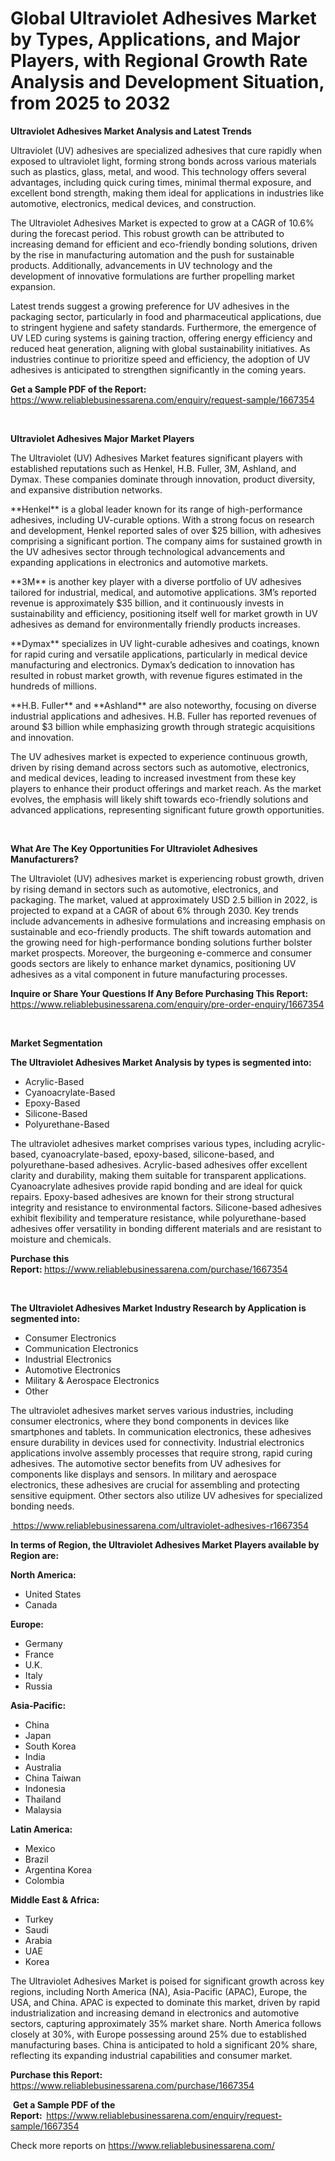 <p><h1>Global Ultraviolet Adhesives Market by Types, Applications, and Major Players, with Regional Growth Rate Analysis and Development Situation, from 2025 to 2032</h1></p><p><strong>Ultraviolet Adhesives Market Analysis and Latest Trends</strong></p>
<p><p>Ultraviolet (UV) adhesives are specialized adhesives that cure rapidly when exposed to ultraviolet light, forming strong bonds across various materials such as plastics, glass, metal, and wood. This technology offers several advantages, including quick curing times, minimal thermal exposure, and excellent bond strength, making them ideal for applications in industries like automotive, electronics, medical devices, and construction.</p><p>The Ultraviolet Adhesives Market is expected to grow at a CAGR of 10.6% during the forecast period. This robust growth can be attributed to increasing demand for efficient and eco-friendly bonding solutions, driven by the rise in manufacturing automation and the push for sustainable products. Additionally, advancements in UV technology and the development of innovative formulations are further propelling market expansion. </p><p>Latest trends suggest a growing preference for UV adhesives in the packaging sector, particularly in food and pharmaceutical applications, due to stringent hygiene and safety standards. Furthermore, the emergence of UV LED curing systems is gaining traction, offering energy efficiency and reduced heat generation, aligning with global sustainability initiatives. As industries continue to prioritize speed and efficiency, the adoption of UV adhesives is anticipated to strengthen significantly in the coming years.</p></p>
<p><strong>Get a Sample PDF of the Report:&nbsp;</strong> <a href="https://www.reliablebusinessarena.com/enquiry/request-sample/1667354?utm_campaign=3041&utm_medium=2&utm_source=Github&utm_content=ia&utm_term=02042025&utm_id=ultraviolet-adhesives">https://www.reliablebusinessarena.com/enquiry/request-sample/1667354</a></p>
<p>&nbsp;</p>
<p><strong>Ultraviolet Adhesives Major Market Players</strong></p>
<p><p>The Ultraviolet (UV) Adhesives Market features significant players with established reputations such as Henkel, H.B. Fuller, 3M, Ashland, and Dymax. These companies dominate through innovation, product diversity, and expansive distribution networks.</p><p>**Henkel** is a global leader known for its range of high-performance adhesives, including UV-curable options. With a strong focus on research and development, Henkel reported sales of over $25 billion, with adhesives comprising a significant portion. The company aims for sustained growth in the UV adhesives sector through technological advancements and expanding applications in electronics and automotive markets.</p><p>**3M** is another key player with a diverse portfolio of UV adhesives tailored for industrial, medical, and automotive applications. 3M’s reported revenue is approximately $35 billion, and it continuously invests in sustainability and efficiency, positioning itself well for market growth in UV adhesives as demand for environmentally friendly products increases.</p><p>**Dymax** specializes in UV light-curable adhesives and coatings, known for rapid curing and versatile applications, particularly in medical device manufacturing and electronics. Dymax’s dedication to innovation has resulted in robust market growth, with revenue figures estimated in the hundreds of millions.</p><p>**H.B. Fuller** and **Ashland** are also noteworthy, focusing on diverse industrial applications and adhesives. H.B. Fuller has reported revenues of around $3 billion while emphasizing growth through strategic acquisitions and innovation. </p><p>The UV adhesives market is expected to experience continuous growth, driven by rising demand across sectors such as automotive, electronics, and medical devices, leading to increased investment from these key players to enhance their product offerings and market reach. As the market evolves, the emphasis will likely shift towards eco-friendly solutions and advanced applications, representing significant future growth opportunities.</p></p>
<p>&nbsp;</p>
<p><strong>What Are The Key Opportunities For Ultraviolet Adhesives Manufacturers?</strong></p>
<p><p>The Ultraviolet (UV) adhesives market is experiencing robust growth, driven by rising demand in sectors such as automotive, electronics, and packaging. The market, valued at approximately USD 2.5 billion in 2022, is projected to expand at a CAGR of about 6% through 2030. Key trends include advancements in adhesive formulations and increasing emphasis on sustainable and eco-friendly products. The shift towards automation and the growing need for high-performance bonding solutions further bolster market prospects. Moreover, the burgeoning e-commerce and consumer goods sectors are likely to enhance market dynamics, positioning UV adhesives as a vital component in future manufacturing processes.</p></p>
<p><strong>Inquire or Share Your Questions If Any Before Purchasing This Report:</strong> <a href="https://www.reliablebusinessarena.com/enquiry/pre-order-enquiry/1667354?utm_campaign=3041&utm_medium=2&utm_source=Github&utm_content=ia&utm_term=02042025&utm_id=ultraviolet-adhesives">https://www.reliablebusinessarena.com/enquiry/pre-order-enquiry/1667354</a></p>
<p>&nbsp;</p>
<p><strong>Market Segmentation</strong></p>
<p><strong>The Ultraviolet Adhesives Market Analysis by types is segmented into:</strong></p>
<p><ul><li>Acrylic-Based</li><li>Cyanoacrylate-Based</li><li>Epoxy-Based</li><li>Silicone-Based</li><li>Polyurethane-Based</li></ul></p>
<p><p>The ultraviolet adhesives market comprises various types, including acrylic-based, cyanoacrylate-based, epoxy-based, silicone-based, and polyurethane-based adhesives. Acrylic-based adhesives offer excellent clarity and durability, making them suitable for transparent applications. Cyanoacrylate adhesives provide rapid bonding and are ideal for quick repairs. Epoxy-based adhesives are known for their strong structural integrity and resistance to environmental factors. Silicone-based adhesives exhibit flexibility and temperature resistance, while polyurethane-based adhesives offer versatility in bonding different materials and are resistant to moisture and chemicals.</p></p>
<p><strong>Purchase this Report:&nbsp;</strong><a href="https://www.reliablebusinessarena.com/purchase/1667354?utm_campaign=3041&utm_medium=2&utm_source=Github&utm_content=ia&utm_term=02042025&utm_id=ultraviolet-adhesives">https://www.reliablebusinessarena.com/purchase/1667354</a></p>
<p>&nbsp;</p>
<p><strong>The Ultraviolet Adhesives Market Industry Research by Application is segmented into:</strong></p>
<p><ul><li>Consumer Electronics</li><li>Communication Electronics</li><li>Industrial Electronics</li><li>Automotive Electronics</li><li>Military & Aerospace Electronics</li><li>Other</li></ul></p>
<p><p>The ultraviolet adhesives market serves various industries, including consumer electronics, where they bond components in devices like smartphones and tablets. In communication electronics, these adhesives ensure durability in devices used for connectivity. Industrial electronics applications involve assembly processes that require strong, rapid curing adhesives. The automotive sector benefits from UV adhesives for components like displays and sensors. In military and aerospace electronics, these adhesives are crucial for assembling and protecting sensitive equipment. Other sectors also utilize UV adhesives for specialized bonding needs.</p></p>
<p><a href="https://www.reliablebusinessarena.com/ultraviolet-adhesives-r1667354?utm_campaign=3041&utm_medium=2&utm_source=Github&utm_content=ia&utm_term=02042025&utm_id=ultraviolet-adhesives">&nbsp;https://www.reliablebusinessarena.com/ultraviolet-adhesives-r1667354</a></p>
<p><strong>In terms of Region, the Ultraviolet Adhesives Market Players available by Region are:</strong></p>
<p>
    <p> <strong> North America: </strong>
        <ul>
            <li>United States</li>
            <li>Canada</li>
        </ul>
        </p> 
    <p> <strong> Europe: </strong>
        <ul>
            <li>Germany</li>
            <li>France</li>
            <li>U.K.</li>
            <li>Italy</li>
            <li>Russia</li>
        </ul>
        </p> 
    <p> <strong> Asia-Pacific: </strong>
        <ul>
            <li>China</li>
            <li>Japan</li>
            <li>South Korea</li>
            <li>India</li>
            <li>Australia</li>
            <li>China Taiwan</li>
            <li>Indonesia</li>
            <li>Thailand</li>
            <li>Malaysia</li>
        </ul>
        </p> 
    <p> <strong> Latin America: </strong>
        <ul>
            <li>Mexico</li>
            <li>Brazil</li>
            <li>Argentina Korea</li>
            <li>Colombia</li>
        </ul>
        </p> 
    <p> <strong> Middle East & Africa: </strong>
        <ul>
            <li>Turkey</li>
            <li>Saudi</li>
            <li>Arabia</li>
            <li>UAE</li>
            <li>Korea</li>
        </ul>
    </p>
    </p>
<p><p>The Ultraviolet Adhesives Market is poised for significant growth across key regions, including North America (NA), Asia-Pacific (APAC), Europe, the USA, and China. APAC is expected to dominate this market, driven by rapid industrialization and increasing demand in electronics and automotive sectors, capturing approximately 35% market share. North America follows closely at 30%, with Europe possessing around 25% due to established manufacturing bases. China is anticipated to hold a significant 20% share, reflecting its expanding industrial capabilities and consumer market.</p></p>
<p><strong>Purchase this Report: </strong><a href="https://www.reliablebusinessarena.com/purchase/1667354?utm_campaign=3041&utm_medium=2&utm_source=Github&utm_content=ia&utm_term=02042025&utm_id=ultraviolet-adhesives">https://www.reliablebusinessarena.com/purchase/1667354</a></p>
<p>&nbsp;<strong>Get a Sample PDF of the Report:&nbsp;&nbsp;</strong><a href="https://www.reliablebusinessarena.com/enquiry/request-sample/1667354?utm_campaign=3041&utm_medium=2&utm_source=Github&utm_content=ia&utm_term=02042025&utm_id=ultraviolet-adhesives">https://www.reliablebusinessarena.com/enquiry/request-sample/1667354</a></p>
<p><strong></strong></p>
<p>Check more reports on <a href="https://www.reliablebusinessarena.com/?utm_campaign=3041&utm_medium=2&utm_source=Github&utm_content=ia&utm_term=02042025&utm_id=ultraviolet-adhesives">https://www.reliablebusinessarena.com/</a></p>